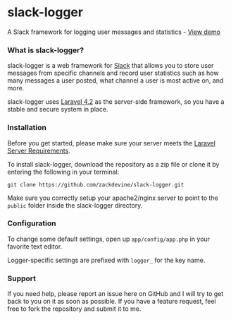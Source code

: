 # slack-logger
A Slack framework for logging user messages and statistics - [View demo](https://nyaa-nyaa.co)

### What is slack-logger?
slack-logger is a web framework for [Slack](https://slack.com) that allows you to store user messages from specific channels and record user statistics such as how many messages a user posted, what channel a user is most active on, and more.

slack-logger uses [Laravel 4.2](https://laravel.com/docs/4.2) as the server-side framework, so you have a stable and secure system in place.

### Installation
Before you get started, please make sure your server meets the [Laravel Server Requirements](https://laravel.com/docs/4.2/#server-requirements).

To install slack-logger, download the repository as a zip file or clone it by entering the following in your terminal:
```
git clone https://github.com/zackdevine/slack-logger.git
```
Make sure you correctly setup your apache2/nginx server to point to the `public` folder inside the slack-logger directory.

### Configuration
To change some default settings, open up `app/config/app.php` in your favorite text editor.

Logger-specific settings are prefixed with `logger_` for the key name.

### Support
If you need help, please report an issue here on GitHub and I will try to get back to you on it as soon as possible. If you have a feature request, feel free to fork the repository and submit it to me.
